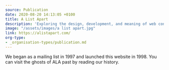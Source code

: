 ```yaml
---
source: Publication
date: 2020-08-20 14:13:05 +0100
title: A List Apart
description: 'Exploring the design, development, and meaning of web content, with a special focus on web standards and best practices.'
image: "/assets/images/a list apart.jpg"
link: https://alistapart.com/
org-type: 
- _organisation-types/publication.md
---
```


We began as a mailing list in 1997 and launched this website in 1998. You can visit the ghosts of ALA past by reading our history. 